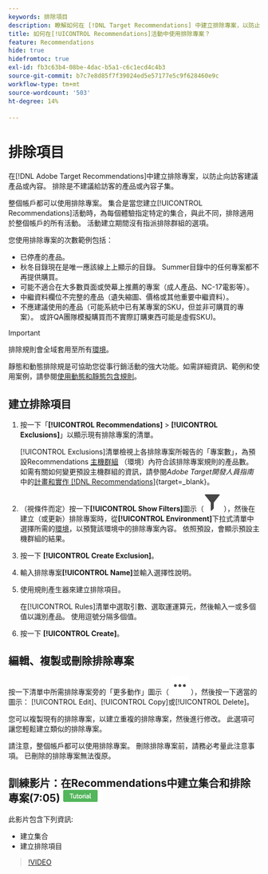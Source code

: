```yaml
---
keywords: 排除項目
description: 瞭解如何在 [!DNL Target Recommendations] 中建立排除專案，以防止向訪客建議產品或內容。
title: 如何在[!UICONTROL Recommendations]活動中使用排除專案？
feature: Recommendations
hide: true
hidefromtoc: true
exl-id: fb3c63b4-08be-4dac-b5a1-c6c1ecd4c4b3
source-git-commit: b7c7e8d85f7f39024ed5e57177e5c9f628460e9c
workflow-type: tm+mt
source-wordcount: '503'
ht-degree: 14%

---
```


# 排除項目

在[!DNL Adobe Target Recommendations]中建立排除專案，以防止向訪客建議產品或內容。 排除是不建議給訪客的產品或內容子集。

整個帳戶都可以使用排除專案。 集合是當您建立[!UICONTROL Recommendations]活動時，為每個體驗指定特定的集合，與此不同，排除適用於整個帳戶的所有活動。 活動建立期間沒有指派排除群組的選項。

您使用排除專案的次數範例包括：

* 已停產的產品。
* 秋冬目錄現在是唯一應該線上上顯示的目錄。 Summer目錄中的任何專案都不再提供購買。
* 可能不適合在大多數頁面或熒幕上推薦的專案（成人產品、NC-17電影等）。
* 中繼資料欄位不完整的產品（遺失縮圖、價格或其他重要中繼資料）。
* 不應建議使用的產品（可能系統中已有某專案的SKU，但並非可購買的專案）。 或許QA團隊模擬購買而不實際訂購東西可能是虛假SKU)。

>[!IMPORTANT]
>
>排除規則會全域套用至所有[環境](/help/main/administrating-target/environments.md)。
>
>靜態和動態排除規是可協助您從事行銷活動的強大功能。如需詳細資訊、範例和使用案例，請參閱[使用動態和靜態包含規則](/help/main/c-recommendations/c-algorithms/use-dynamic-and-static-inclusion-rules.md#concept_4CB5C0FA705D4E449BD0B37B3D987F9F)。

## 建立排除項目

1. 按一下「**[!UICONTROL Recommendations]** > **[!UICONTROL Exclusions]**」以顯示現有排除專案的清單。

   [!UICONTROL Exclusions]清單檢視上各排除專案所報告的「專案數」，為預設Recommendations [主機群組](/help/main/administrating-target/hosts.md) （環境）內符合該排除專案規則的產品數。 如需有關如何變更預設主機群組的資訊，請參閱&#x200B;*Adobe Target開發人員指南*&#x200B;中的[計畫和實作 [!DNL Recommendations]](https://experienceleague.adobe.com/en/docs/target-dev/developer/recommendations){target=_blank}。

1. （視條件而定）按一下&#x200B;**[!UICONTROL Show Filters]**&#x200B;圖示（![顯示篩選器圖示](/help/main/assets/icons/Filter.svg) ），然後在建立（或更新）排除專案時，從&#x200B;**[!UICONTROL Environment]**&#x200B;下拉式清單中選擇所需的[環境](/help/main/administrating-target/environments.md)，以預覽該環境中的排除專案內容。 依照預設，會顯示預設主機群組的結果。

1. 按一下 **[!UICONTROL Create Exclusion]**。

1. 輸入排除專案&#x200B;**[!UICONTROL Name]**&#x200B;並輸入選擇性說明。

1. 使用規則產生器來建立排除項目。

   在[!UICONTROL Rules]清單中選取引數、選取運運算元，然後輸入一或多個值以識別產品。 使用逗號分隔多個值。

1. 按一下 **[!UICONTROL Create]**。

<!-- ## Create an exclusion using Advanced Search

You can also create exclusions using [!UICONTROL Advanced Search] on the [Catalog Search](/help/main/c-recommendations/c-products/catalog-search.md#save-as) page ( [!UICONTROL Recommendations] > [!UICONTROL Catalog Search] > [!UICONTROL Advanced Search]). 

![Save as dialog](/help/main/c-recommendations/c-products/assets/save-as.png)

After creating a search using "id > contains," for example, you can then click [!UICONTROL Save As] > [!UICONTROL Exclusion].

>[!IMPORTANT]
>
>The [!UICONTROL Advanced Search] functionality is case-insensitive; however, products returned at the time of delivery are based on case-sensitive search. This mismatch might lead to confusion. Ensure that you consider case-sensitivity when you create exclusions based on results using the Advanced Search functionality. For example, if you perform a search for "Holiday," that initial search lists results containing "Holiday" and "holiday." If you then create an exclusion with the intent to exclude products containing "holiday," only products containing "holiday" are excluded. Products containing "Holiday" are not excluded. -->

## 編輯、複製或刪除排除專案

按一下清單中所需排除專案旁的「更多動作」圖示（ ![更多動作圖示](/help/main/assets/icons/MoreSmallList.svg) ），然後按一下適當的圖示： [!UICONTROL Edit]、[!UICONTROL Copy]或[!UICONTROL Delete]。

您可以複製現有的排除專案，以建立重複的排除專案，然後進行修改。 此選項可讓您輕鬆建立類似的排除專案。

請注意，整個帳戶都可以使用排除專案。 刪除排除專案前，請務必考量此注意事項。 已刪除的排除專案無法復原。

## 訓練影片：在Recommendations中建立集合和排除專案(7:05) ![教學課程徽章](/help/main/assets/tutorial.png)

此影片包含下列資訊:

* 建立集合
* 建立排除項目

>[!VIDEO](https://video.tv.adobe.com/v/27689)

